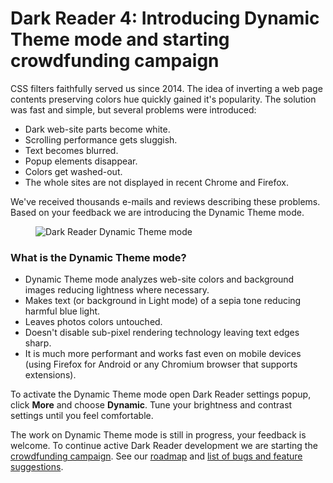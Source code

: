 # Dark Reader 4: Introducing Dynamic Theme mode and starting crowdfunding campaign

CSS filters faithfully served us since 2014.
The idea of inverting a web page contents preserving colors hue quickly gained it's popularity.
The solution was fast and simple, but several problems were introduced:
- Dark web-site parts become white.
- Scrolling performance gets sluggish.
- Text becomes blurred.
- Popup elements disappear.
- Colors get washed-out.
- The whole sites are not displayed in recent Chrome and Firefox.

We've received thousands e-mails and reviews describing these problems. Based on your feedback we are introducing the Dynamic
Theme mode.

<figure>
    <img src="/images/darkreader-dynamic-mode-twitch.png" alt="Dark Reader Dynamic Theme mode" />
</figure>

### What is the Dynamic Theme mode?
- Dynamic Theme mode analyzes web-site colors and background images reducing lightness where necessary.
- Makes text (or background in Light mode) of a sepia tone reducing harmful blue light.
- Leaves photos colors untouched.
- Doesn't disable sub-pixel rendering technology leaving text edges sharp.
- It is much more performant and works fast even on mobile devices
(using Firefox for Android or any Chromium browser that supports extensions).

To activate the Dynamic Theme mode open Dark Reader settings popup,
click **More** and choose **Dynamic**. Tune your brightness and contrast settings until you feel comfortable.

The work on Dynamic Theme mode is still in progress, your feedback is welcome.
To continue active Dark Reader development we are starting the [crowdfunding campaign](https://opencollective.com/darkreader).
See our <a href="https://github.com/darkreader/darkreader/projects/1" target="_blank">roadmap</a>
and <a href="https://github.com/darkreader/darkreader/issues" target="_blank">list of bugs and feature suggestions</a>.
